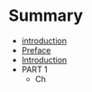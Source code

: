 # Summary

* [introduction](README.md)
* [Preface](preface.md)
* [Introduction](introduction.md)
* PART 1
    * Ch


